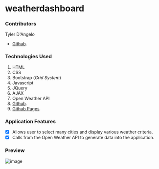 # weatherdashboard

### Contributors

Tyler D'Angelo

- [Github](https://github.com/tydangelo18).

### Technologies Used

1. HTML
2. CSS
3. Bootstrap (_Grid System_)
4. Javascript
5. JQuery
6. AJAX
7. Open Weather API
8. [Github](https://github.com/tydangelo18).
9. [Github Pages](https://tydangelo18.github.io/weatherdashboard/.)

### Application Features

- [x] Allows user to select many cities and display various weather criteria.
- [x] Calls from the Open Weather API to generate data into the application.

### Preview

![image](https://user-images.githubusercontent.com/60044459/83344259-dbeba080-a2c9-11ea-9e5f-a11fe5d74d31.png)
